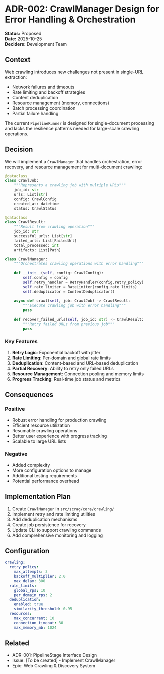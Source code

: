 # ADR-002: CrawlManager Design for Error Handling & Orchestration

**Status:** Proposed  
**Date:** 2025-10-25  
**Deciders:** Development Team  

## Context

Web crawling introduces new challenges not present in single-URL extraction:
- Network failures and timeouts
- Rate limiting and backoff strategies
- Content deduplication
- Resource management (memory, connections)
- Batch processing coordination
- Partial failure handling

The current `PipelineRunner` is designed for single-document processing and lacks the resilience patterns needed for large-scale crawling operations.

## Decision

We will implement a `CrawlManager` that handles orchestration, error recovery, and resource management for multi-document crawling:

```python
@dataclass
class CrawlJob:
    """Represents a crawling job with multiple URLs"""
    job_id: str
    urls: List[str]
    config: CrawlConfig
    created_at: datetime
    status: CrawlStatus

@dataclass
class CrawlResult:
    """Result from crawling operation"""
    job_id: str
    successful_urls: List[str]
    failed_urls: List[FailedUrl]
    total_processed: int
    artifacts: List[Path]

class CrawlManager:
    """Orchestrates crawling operations with error handling"""
    
    def __init__(self, config: CrawlConfig):
        self.config = config
        self.retry_handler = RetryHandler(config.retry_policy)
        self.rate_limiter = RateLimiter(config.rate_limits)
        self.deduplicator = ContentDeduplicator()
    
    async def crawl(self, job: CrawlJob) -> CrawlResult:
        """Execute crawling job with error handling"""
        pass
    
    def recover_failed_urls(self, job_id: str) -> CrawlResult:
        """Retry failed URLs from previous job"""
        pass
```

### Key Features

1. **Retry Logic**: Exponential backoff with jitter
2. **Rate Limiting**: Per-domain and global rate limits
3. **Deduplication**: Content-based and URL-based deduplication
4. **Partial Recovery**: Ability to retry only failed URLs
5. **Resource Management**: Connection pooling and memory limits
6. **Progress Tracking**: Real-time job status and metrics

## Consequences

### Positive
- Robust error handling for production crawling
- Efficient resource utilization
- Resumable crawling operations
- Better user experience with progress tracking
- Scalable to large URL lists

### Negative
- Added complexity
- More configuration options to manage
- Additional testing requirements
- Potential performance overhead

## Implementation Plan

1. Create `CrawlManager` in `src/scrag/core/crawling/`
2. Implement retry and rate limiting utilities
3. Add deduplication mechanisms
4. Create job persistence for recovery
5. Update CLI to support crawling commands
6. Add comprehensive monitoring and logging

## Configuration

```yaml
crawling:
  retry_policy:
    max_attempts: 3
    backoff_multiplier: 2.0
    max_delay: 300
  rate_limits:
    global_rps: 10
    per_domain_rps: 2
  deduplication:
    enabled: true
    similarity_threshold: 0.95
  resources:
    max_concurrent: 10
    connection_timeout: 30
    max_memory_mb: 1024
```

## Related

- ADR-001: PipelineStage Interface Design
- Issue: [To be created] - Implement CrawlManager
- Epic: Web Crawling & Discovery System